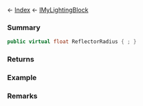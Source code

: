 ← [Index](Api-Index) ← [IMyLightingBlock](Sandbox.ModAPI.Ingame.IMyLightingBlock)

### Summary

```csharp
public virtual float ReflectorRadius { ; }
```

### Returns

### Example

### Remarks


